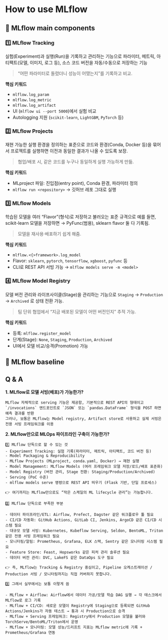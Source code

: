 # How to use MLflow

## 📌 MLflow main components  

### 1️⃣ MLflow Tracking  

실험(Experiment)과 실행(Run)을 기록하고 관리하는 기능으로 파라미터, 메트릭, 아티팩트(모델, 이미지, 로그 등), 소스 코드 버전을 자동/수동으로 저장하는 기능

> “어떤 파라미터로 돌렸더니 성능이 어땠는지”를 기록하고 비교.  

**핵심 키워드**  
- `mlflow.log_param`
- `mlflow.log_metric`
- `mlflow.log_artifact`
- UI (`mlflow ui --port 5000`)에서 실험 비교
- Autologging 지원 (`scikit-learn`, `LightGBM`, `PyTorch` 등)

### 2️⃣ MLflow Projects

재현 가능한 실행 환경을 정의하는 표준으로 코드와 환경(Conda, Docker 등)을 묶어서 프로젝트를 실행하면 이전과 동일한 결과가 나올 수 있도록 보장.

> 협업/배포 시, 같은 코드를 누구나 동일하게 실행 가능하게 만듦.

**핵심 키워드**
- MLproject 파일: 진입점(entry point), Conda 환경, 파라미터 정의
- `mlflow run <repository>` → 깃허브 레포 그대로 실행

### 3️⃣ MLflow Models

학습된 모델을 여러 “Flavor”(형식)로 저장하고 불러오는 표준 규격으로 예를 들면, scikit-learn 모델을 저장하면 → PyFunc(범용), sklearn flavor 둘 다 기록됨.

> 모델을 재사용·배포하기 쉽게 해줌.

**핵심 키워드**
 - `mlflow.<{>framework>.log_model`
 - Flavor: `sklearn`, `pytorch`, `tensorflow`, `xgboost`, `pyfunc` 등
 - CLI로 REST API 서빙 가능 → `mlflow models serve -m <model>`

### 4️⃣ MLflow Model Registry

모델 버전 관리와 라이프사이클(Stage)을 관리하는 기능으로 `Staging` → `Production` → `Archived` 로 상태 전환 가능.

> 팀 단위 협업에서 “지금 배포된 모델이 어떤 버전인지” 추적 가능.

**핵심 키워드**
 - 등록: `mlflow.register_model`
 - 단계(Stage): `None`, `Staging`, `Production`, `Archived`
 - UI에서 모델 비교/승격(Promotion) 가능

## 📌 MLflow baseline






## Q & A

**1. MLflow로 모델 서빙(배포)가 가능한가?**  

```
MLflow 자체적으로 serving 기능은 제공함, 기본적으로 REST API의 형태이고 `/invocations` 엔드포인트로 `JSON` 또는 `pandas.DataFrame` 형식을 POST 하면 예측 결과를 반환  
그러나, 보통은 MLflow는 Model registry, Artifact store로 사용하고 실제 서빙은 전용 서빙 프레임워크를 이용
```

**2. MLflow만으로 MLOps 파이프라인 구축이 가능한가?**  

```
1️⃣ MLflow 단독으로 할 수 있는 것  
- Experiment Tracking: 실험 기록(파라미터, 메트릭, 아티팩트, 코드 버전 등)  
- Model Packaging & Reproducibility  
- MLflow Projects (MLproject, conda.yaml, Docker) → 재현 실행  
- Model Management: MLflow Models (여러 프레임워크 모델 저장/로드/배포 표준화)  
- Model Registry (버전 관리, Stage 전환: Staging/Production/Archived)  
- Serving (PoC 수준)  
- mlflow models serve 명령으로 REST API 띄우기 (Flask 기반, 단일 프로세스)  

👉 여기까지는 MLflow만으로도 “작은 스케일의 ML lifecycle 관리”는 가능합니다.

2️⃣ MLflow 단독으로 부족한 부분

- 데이터 파이프라인/ETL: Airflow, Prefect, Dagster 같은 워크플로우 툴 필요
- CI/CD 자동화: GitHub Actions, GitLab CI, Jenkins, ArgoCD 같은 CI/CD 시스템 필요
- 대규모 모델 서빙: Kubernetes, Kubeflow Serving, Seldon, BentoML, Triton 같은 전용 서빙 프레임워크 필요
- 모니터링/알림: Prometheus, Grafana, ELK 스택, Sentry 같은 모니터링 시스템 필요
- Feature Store: Feast, Hopsworks 같은 피처 관리 솔루션 필요
- 데이터 버전 관리: DVC, LakeFS 같은 DataOps 도구 필요

👉 즉, MLflow는 Tracking & Registry 중심이고, Pipeline 오케스트레이션 / Production 서빙 / 모니터링까지는 직접 커버하지 못합니다.

3️⃣ 그래서 실무에서는 보통 이렇게 씀

- MLflow + Airflow: Airflow에서 데이터 가공/모델 학습 DAG 실행 → 각 태스크에서 MLflow로 로그 기록
- MLflow + CI/CD: 새로운 모델이 Registry에 Staging으로 등록되면 GitHub Actions/Jenkins가 자동 테스트 → 통과 시 Production으로 승격
- MLflow + Serving 프레임워크: Registry에서 Production 모델을 불러와 TorchServe/BentoML/Triton에서 운영
- MLflow + 모니터링: 모델 성능/드리프트 지표는 MLflow metric에 기록 + Prometheus/Grafana 연동
```